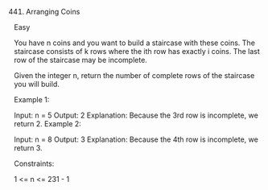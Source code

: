 441. Arranging Coins

Easy

You have n coins and you want to build a staircase with these coins. The staircase consists of k rows where the ith row has exactly i coins. The last row of the staircase may be incomplete.

Given the integer n, return the number of complete rows of the staircase you will build.

Example 1:

Input: n = 5
Output: 2
Explanation: Because the 3rd row is incomplete, we return 2.
Example 2:

Input: n = 8
Output: 3
Explanation: Because the 4th row is incomplete, we return 3.

Constraints:

1 <= n <= 231 - 1
